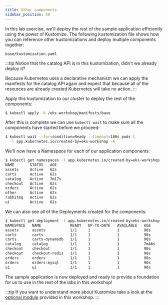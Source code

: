 ```yaml
---
title: Other components
sidebar_position: 50
---
```


In this lab exercise, we'll deploy the rest of the sample application efficiently using the power of Kustomize. The following kustomization file shows how you can reference other kustomizations and deploy multiple components together:

```file
base/kustomization.yaml
```

:::tip
Notice that the catalog API is in this kustomization, didn't we already deploy it? 

Because Kubernetes uses a declarative mechanism we can apply the manifests for the catalog API again and expect that because all of the resources are already created Kubernetes will take no action.
:::

Apply this kustomization to our cluster to deploy the rest of the components:

```bash wait=10
$ kubectl apply -k /eks-workshop/manifests/base
```

After this is complete we can use `kubectl wait` to make sure all the components have started before we proceed:

```bash timeout=200
$ kubectl wait --for=condition=Ready --timeout=180s pods \
  -l app.kubernetes.io/created-by=eks-workshop -A
```

We'll now have a Namespace for each of our application components:

```bash
$ kubectl get namespaces -l app.kubernetes.io/created-by=eks-workshop
NAME       STATUS   AGE
assets     Active   62s
carts      Active   62s
catalog    Active   7m17s
checkout   Active   62s
orders     Active   62s
other      Active   62s
rabbitmq   Active   62s
ui         Active   62s
```

We can also see all of the Deployments created for the components:

```bash
$ kubectl get deployment -l app.kubernetes.io/created-by=eks-workshop -A
NAMESPACE   NAME             READY   UP-TO-DATE   AVAILABLE   AGE
assets      assets           1/1     1            1           90s
carts       carts            1/1     1            1           90s
carts       carts-dynamodb   1/1     1            1           90s
catalog     catalog          1/1     1            1           7m46s
checkout    checkout         1/1     1            1           90s
checkout    checkout-redis   1/1     1            1           90s
orders      orders           1/1     1            1           90s
orders      orders-mysql     1/1     1            1           90s
ui          ui               1/1     1            1           90s
```

The sample application is now deployed and ready to provide a foundation for us to use in the rest of the labs in this workshop!

:::tip
If you want to understand more about Kustomize take a look at the [optional module](../kustomize/index.md) provided in this workshop.
:::
